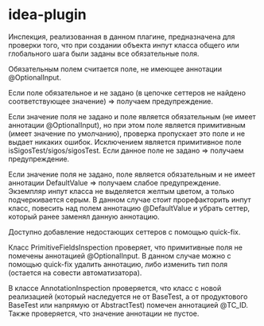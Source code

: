 # idea-plugin

Инспекция, реализованная в данном плагине, предназначена для проверки того, что при создании объекта инпут класса общего или глобального шага были заданы все обязательные поля.

Обязательным полем считается поле, не имеющее аннотации @OptionalInput.

Если поле обязательное и не задано (в цепочке сеттеров не найдено соответствующее значение) => получаем предупреждение.

Если значение поля не задано и поле является обязательным (не имеет аннотации @OptionalInput), но при этом поле является примитивным (имеет значение по умолчанию), проверка пропускает это поле и не выдает никаких ошибок.
Исключением является примитивное поле isSigosTest/sigos/sigosTest. Если данное поле не задано => получаем предупреждение.

Если значение поля не задано, поле является обязательным и не имеет аннотации DefaultValue => получаем слабое предупреждение. Экземпляр инпут класса не выделяется желтым цветом, а только подчеркивается серым. В данном случае стоит прорефакторить инпут класс, повесить над полем аннотацию @DefaultValue и убрать сеттер, который ранее заменял данную аннотацию.

Доступно добавление недостающих сеттеров с помощью quick-fix.

Класс PrimitiveFieldsInspection проверяет, что примитивные поля не помечены аннотацией @OptionalInput.
В данном случае можно с помощью quick-fix удалить аннотацию, либо изменить тип поля (остается на совести автоматизатора).

В классе AnnotationInspection проверяется, что класс с новой реализацией (который наследуется не от BaseTest, а от продуктового BaseTest или напрямую от AbstractTest) помечен аннотацией @TC_ID. Также проверяется, что значение аннотации не пустое.
